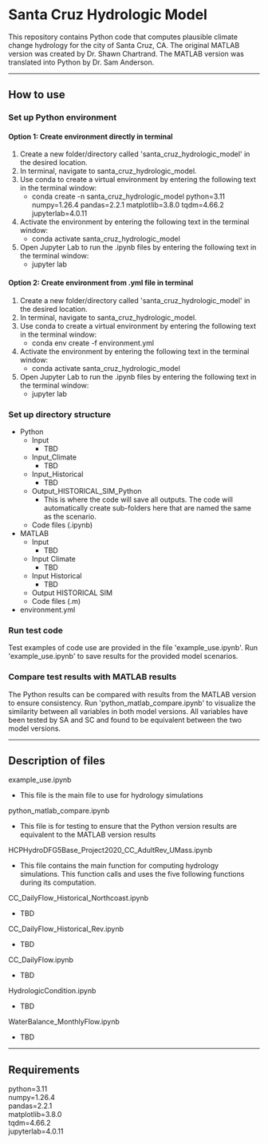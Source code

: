 # Santa Cruz Hydrologic Model 
  
This repository contains Python code that computes plausible climate change hydrology for the city of Santa Cruz, CA.  The original MATLAB version was created by Dr. Shawn Chartrand.  The MATLAB version was translated into Python by Dr. Sam Anderson. 

___ 
## How to use 

### Set up Python environment  

#### Option 1: Create environment directly in terminal  
1. Create a new folder/directory called 'santa_cruz_hydrologic_model' in the desired location.
2. In terminal, navigate to santa_cruz_hydrologic_model.
3. Use conda to create a virtual environment by entering the following text in the terminal window:
   * conda create -n santa_cruz_hydrologic_model python=3.11 numpy=1.26.4 pandas=2.2.1 matplotlib=3.8.0 tqdm=4.66.2 jupyterlab=4.0.11
4. Activate the environment by entering the following text in the terminal window:
   * conda activate santa_cruz_hydrologic_model
5. Open Jupyter Lab to run the .ipynb files by entering the following text in the terminal window:
   * jupyter lab
  
#### Option 2: Create environment from .yml file in terminal
1. Create a new folder/directory called 'santa_cruz_hydrologic_model' in the desired location.
2. In terminal, navigate to santa_cruz_hydrologic_model.
3. Use conda to create a virtual environment by entering the following text in the terminal window:
   * conda env create -f environment.yml
4. Activate the environment by entering the following text in the terminal window:
   * conda activate santa_cruz_hydrologic_model
5. Open Jupyter Lab to run the .ipynb files by entering the following text in the terminal window:
   * jupyter lab  

### Set up directory structure  

* Python
  * Input
    * TBD
  * Input_Climate
    * TBD
  * Input_Historical
    * TBD
  * Output_HISTORICAL_SIM_Python
    * This is where the code will save all outputs.  The code will automatically create sub-folders here that are named the same as the scenario. 
  * Code files (.ipynb)
* MATLAB
  * Input
    * TBD
  * Input Climate
    * TBD
  * Input Historical
    * TBD
  * Output HISTORICAL SIM
  * Code files (.m)
* environment.yml   

### Run test code 

Test examples of code use are provided in the file 'example_use.ipynb'.  Run 'example_use.ipynb' to save results for the provided model scenarios.

### Compare test results with MATLAB results  

The Python results can be compared with results from the MATLAB version to ensure consistency. Run 'python_matlab_compare.ipynb' to visualize the similarity between all variables in both model versions.  All variables have been tested by SA and SC and found to be equivalent between the two model versions. 

___  
## Description of files  

example_use.ipynb  
  * This file is the main file to use for hydrology simulations

python_matlab_compare.ipynb  
  * This file is for testing to ensure that the Python version results are equivalent to the MATLAB version results

HCPHydroDFG5Base_Project2020_CC_AdultRev_UMass.ipynb  
  * This file contains the main function for computing hydrology simulations.  This function calls and uses the five following functions during its computation.

CC_DailyFlow_Historical_Northcoast.ipynb  
  *  TBD  

CC_DailyFlow_Historical_Rev.ipynb  
  * TBD  

CC_DailyFlow.ipynb    
  * TBD  

HydrologicCondition.ipynb  
  * TBD  

WaterBalance_MonthlyFlow.ipynb  
  * TBD  

___  
## Requirements  

python=3.11  
numpy=1.26.4  
pandas=2.2.1  
matplotlib=3.8.0  
tqdm=4.66.2  
jupyterlab=4.0.11  


